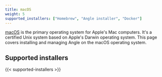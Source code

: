 ```yaml
---
title: macOS
weight: 5
supported_installers: ["Homebrew", "Angle installer", "Docker"]
---
```


[macOS] is the primary operating system for Apple's Mac computers. It's a certified Unix system based on Apple's Darwin operating system. This page covers installing and managing Angle on the macOS operating system.

## Supported installers

{{< supported-installers >}}

[macos]: https://en.wikipedia.org/wiki/MacOS
